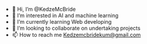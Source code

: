 - 👋 Hi, I’m @KedzeMcBride
- 👀 I’m interested in AI and machine learning
- 🌱 I’m currently learning Web developing
- 💞️ I’m looking to collaborate on undertaking projects
- 📫 How to reach me Kedzemcbridekum@gmail.com

<!---
KedzeMcBride/KedzeMcBride is a ✨ special ✨ repository because its `README.md` (this file) appears on your GitHub profile.
You can click the Preview link to take a look at your changes.
--->
